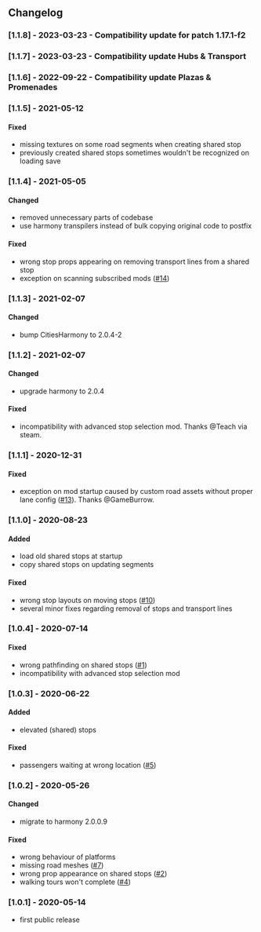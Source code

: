## Changelog

### [1.1.8] - 2023-03-23 - Compatibility update for patch 1.17.1-f2

### [1.1.7] - 2023-03-23 - Compatibility update Hubs & Transport

### [1.1.6] - 2022-09-22 - Compatibility update Plazas & Promenades

### [1.1.5] - 2021-05-12

#### Fixed
- missing textures on some road segments when creating shared stop
- previously created shared stops sometimes wouldn't be recognized on loading save

### [1.1.4] - 2021-05-05

#### Changed
- removed unnecessary parts of codebase
- use harmony transpilers instead of bulk copying original code to postfix
#### Fixed
- wrong stop props appearing on removing transport lines from a shared stop
- exception on scanning subscribed mods ([#14](https://github.com/CodeBardian/SharedStopEnabler/issues/14))

### [1.1.3] - 2021-02-07

#### Changed
- bump CitiesHarmony to 2.0.4-2

### [1.1.2] - 2021-02-07

#### Changed
- upgrade harmony to 2.0.4
#### Fixed
- incompatibility with advanced stop selection mod. Thanks @Teach via steam.

### [1.1.1] - 2020-12-31

#### Fixed
- exception on mod startup caused by custom road assets without proper lane config ([#13](https://github.com/CodeBardian/SharedStopEnabler/issues/13)). Thanks @GameBurrow.

### [1.1.0] - 2020-08-23

#### Added
- load old shared stops at startup
- copy shared stops on updating segments
#### Fixed
- wrong stop layouts on moving stops ([#10](https://github.com/CodeBardian/SharedStopEnabler/issues/10))
- several minor fixes regarding removal of stops and transport lines


### [1.0.4] - 2020-07-14

#### Fixed
- wrong pathfinding on shared stops ([#1](https://github.com/CodeBardian/SharedStopEnabler/issues/1))
- incompatibility with advanced stop selection mod

### [1.0.3] - 2020-06-22

#### Added
- elevated (shared) stops
#### Fixed
- passengers waiting at wrong location ([#5](https://github.com/CodeBardian/SharedStopEnabler/issues/5))

### [1.0.2] - 2020-05-26

#### Changed
- migrate to harmony 2.0.0.9
#### Fixed
- wrong behaviour of platforms
- missing road meshes ([#7](https://github.com/CodeBardian/SharedStopEnabler/issues/7))
- wrong prop appearance on shared stops ([#2](https://github.com/CodeBardian/SharedStopEnabler/issues/2))
- walking tours won't complete ([#4](https://github.com/CodeBardian/SharedStopEnabler/issues/4))

### [1.0.1] - 2020-05-14
- first public release
